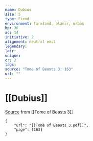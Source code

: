 ```yaml
---
name: Dubius
size: S
type: Fiend
environment: farmland, planar, urban
hp: 36
ac: 14
initiative: 2
alignment: neutral evil
legendary: 
lair: 
unique: 
cr: 2
tags: 
source: "Tome of Beasts 3: 163"
url: ""
---
```

# [[Dubius]]

[Source](zotero://open-pdf/library/items/BLGR9HVR?page=163) from [[Tome of Beasts 3]]

```pdf
{
	"url": "[[Tome of Beasts 3.pdf]]",
	"page": [163]
}
```

